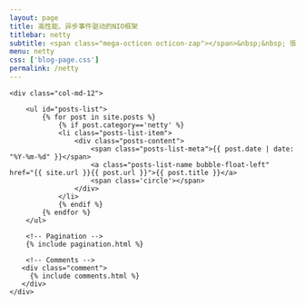 ```yaml
---
layout: page
title: 高性能、异步事件驱动的NIO框架
titlebar: netty
subtitle: <span class="mega-octicon octicon-zap"></span>&nbsp;&nbsp; 很多中间件都是使用Netty进行通讯。
menu: netty
css: ['blog-page.css']
permalink: /netty
---
```


<div class="row">

    <div class="col-md-12">

        <ul id="posts-list">
            {% for post in site.posts %}
                {% if post.category=='netty' %}
                <li class="posts-list-item">
                    <div class="posts-content">
                        <span class="posts-list-meta">{{ post.date | date: "%Y-%m-%d" }}</span>
                        <a class="posts-list-name bubble-float-left" href="{{ site.url }}{{ post.url }}">{{ post.title }}</a>
                        <span class='circle'></span>
                    </div>
                </li>
                {% endif %}
            {% endfor %}
        </ul> 

        <!-- Pagination -->
        {% include pagination.html %}

        <!-- Comments -->
       <div class="comment">
         {% include comments.html %}
       </div>
    </div>

</div>
<script>
    $(document).ready(function(){

        // Enable bootstrap tooltip
        $("body").tooltip({ selector: '[data-toggle=tooltip]' });

    });
</script>